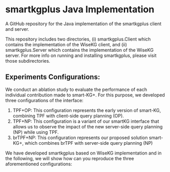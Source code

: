 # smartkgplus Java Implementation
A GitHub repository for the Java implementation of the smartkgplus client and server.

This repository includes two directories, (i) smartkgplus.Client which contains the implementation of the WiseKG client, and (ii) smartkgplus.Server which contains the implementation of the WiseKG server.
For more info on running and installing smartkgplus, please visit those subdirectories.


## Experiments Configurations:

We conduct an ablation study to evaluate the performance of each individual contribution made to smart-KG+. For this purpose, we developed three configurations of the interface:

1)  TPF+OP: This configuration represents the early version of smart-KG, combining TPF with client-side
query planning (OP).
2) TPF+NP: This configuration is a variant of our smartKG interface that allows us to observe the impact of the
new server-side query planning (NP) while using TPF.
3) brTPF+NP: This configuration represents our proposed solution smart-KG+, which combines brTPF with
server-side query planning (NP)

We have developed smartkgplus based on WiseKG implementation and in the following, we will show how can you reproduce the three aforementioned configurations:
